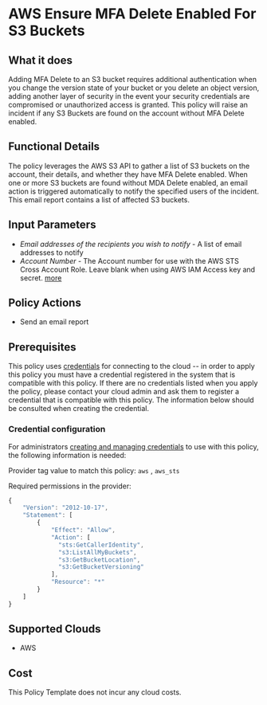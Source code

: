 # AWS Ensure MFA Delete Enabled For S3 Buckets

## What it does

Adding MFA Delete to an S3 bucket requires additional authentication when you change the version state of your bucket or you delete an object version, adding another layer of security in the event your security credentials are compromised or unauthorized access is granted. This policy will raise an incident if any S3 Buckets are found on the account without MFA Delete enabled.

## Functional Details

The policy leverages the AWS S3 API to gather a list of S3 buckets on the account, their details, and whether they have MFA Delete enabled. When one or more S3 buckets are found without MDA Delete enabled, an email action is triggered automatically to notify the specified users of the incident. This email report contains a list of affected S3 buckets.

## Input Parameters

- *Email addresses of the recipients you wish to notify* - A list of email addresses to notify
- *Account Number* - The Account number for use with the AWS STS Cross Account Role.  Leave blank when using AWS IAM Access key and secret. [more](https://docs.flexera.com/flexera/EN/Automation/ProviderCredentials.htm#automationadmin_1982464505_1123608)

## Policy Actions

- Send an email report

## Prerequisites

This policy uses [credentials](https://docs.flexera.com/flexera/EN/Automation/ManagingCredentialsExternal.htm) for connecting to the cloud -- in order to apply this policy you must have a credential registered in the system that is compatible with this policy. If there are no credentials listed when you apply the policy, please contact your cloud admin and ask them to register a credential that is compatible with this policy. The information below should be consulted when creating the credential.

### Credential configuration

For administrators [creating and managing credentials](https://docs.flexera.com/flexera/EN/Automation/ManagingCredentialsExternal.htm) to use with this policy, the following information is needed:

Provider tag value to match this policy: `aws` , `aws_sts`

Required permissions in the provider:

```javascript
{
    "Version": "2012-10-17",
    "Statement": [
        {
            "Effect": "Allow",
            "Action": [
              "sts:GetCallerIdentity",
              "s3:ListAllMyBuckets",
              "s3:GetBucketLocation",
              "s3:GetBucketVersioning"
            ],
            "Resource": "*"
        }
    ]
}
```

## Supported Clouds

- AWS

## Cost

This Policy Template does not incur any cloud costs.
